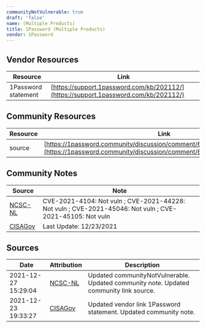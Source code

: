 ```yaml
---
communityNotVulnerable: true
draft: 'false'
name: (Multiple Products)
title: 1Password (Multiple Products)
vendor: 1Password
---
```


## Vendor Resources
| Resource | Link |
| --- | --- |
| 1Password statement | [https://support.1password.com/kb/202112/](https://support.1password.com/kb/202112/) |

## Community Resources
| Resource | Link |
| --- | --- |
| source | [https://1password.community/discussion/comment/622612/#Comment_622612](https://1password.community/discussion/comment/622612/#Comment_622612) |

## Community Notes
| Source | Note |
| --- | --- |
| [NCSC-NL](https://github.com/NCSC-NL/log4shell/blob/main/software/README.md) | CVE-2021-4104: Not vuln ; CVE-2021-44228: Not vuln ; CVE-2021-45046: Not vuln ; CVE-2021-45105: Not vuln </ul> |
| [CISAGov](https://raw.githubusercontent.com/cisagov/log4j-affected-db/develop/README.md) | Last Update: 12/23/2021 |

## Sources
| Date | Attribution | Description |
| --- | --- | --- |
| 2021-12-27 15:29:04 | [NCSC-NL](https://github.com/NCSC-NL/log4shell/blob/main/software/README.md) | Updated communityNotVulnerable. Updated community note. Updated community link source.  |
| 2021-12-23 19:33:27 | [CISAGov](https://raw.githubusercontent.com/cisagov/log4j-affected-db/develop/README.md) | Updated vendor link 1Password statement. Updated community note.  |
